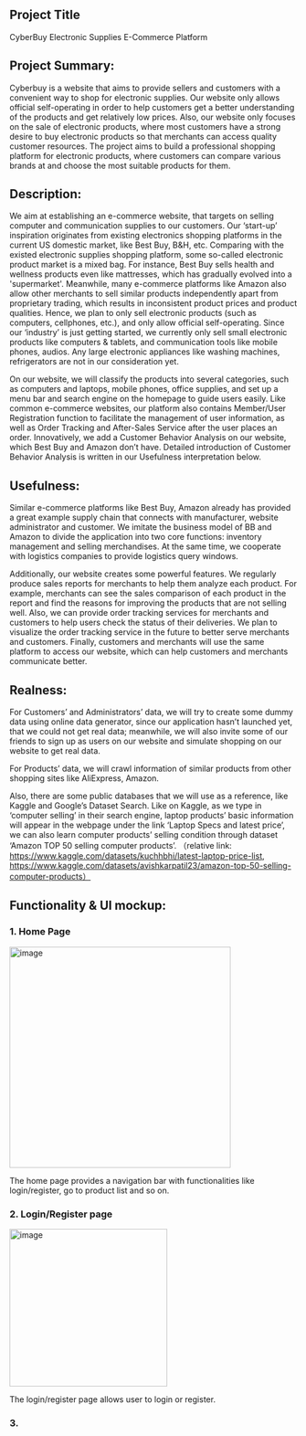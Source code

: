 ## Project Title
CyberBuy Electronic Supplies E-Commerce Platform


## Project Summary:
Cyberbuy is a website that aims to provide sellers and customers with a convenient way to shop for electronic supplies. Our website only allows official self-operating in order to help customers get a better understanding of the products and get relatively low prices. Also, our website only focuses on the sale of electronic products, where most customers have a strong desire to buy electronic products so that merchants can access quality customer resources. The project aims to build a professional shopping platform for electronic products, where customers can compare various brands at and choose the most suitable products for them.


## Description:
We aim at establishing an e-commerce website, that targets on selling computer and communication supplies to our customers. Our ‘start-up’ inspiration originates from existing electronics shopping platforms in the current US domestic market, like Best Buy, B&H, etc. Comparing with the existed electronic supplies shopping platform, some so-called electronic product market is a mixed bag. For instance, Best Buy sells health and wellness products even like mattresses, which has gradually evolved into a 'supermarket'. Meanwhile, many e-commerce platforms like Amazon also allow other merchants to sell similar products independently apart from proprietary trading, which results in inconsistent product prices and product qualities. Hence, we plan to only sell electronic products (such as computers, cellphones, etc.), and only allow official self-operating. Since our ‘industry’ is just getting started, we currently only sell small electronic products like computers & tablets, and communication tools like mobile phones, audios. Any large electronic appliances like washing machines, refrigerators are not in our consideration yet.

On our website, we will classify the products into several categories, such as computers and laptops, mobile phones, office supplies, and set up a menu bar and search engine on the homepage to guide users easily. Like common e-commerce websites, our platform also contains Member/User Registration function to facilitate the management of user information, as well as Order Tracking and After-Sales Service after the user places an order. Innovatively, we add a Customer Behavior Analysis on our website, which Best Buy and Amazon don’t have. Detailed introduction of Customer Behavior Analysis is written in our Usefulness interpretation below.


## Usefulness:
Similar e-commerce platforms like Best Buy, Amazon already has provided a great example supply chain that connects with manufacturer, website administrator and customer. We imitate the business model of BB and Amazon to divide the application into two core functions: inventory management and selling merchandises. At the same time, we cooperate with logistics companies to provide logistics query windows.

Additionally, our website creates some powerful features. We regularly produce sales reports for merchants to help them analyze each product. For example, merchants can see the sales comparison of each product in the report and find the reasons for improving the products that are not selling well. Also, we can provide order tracking services for merchants and customers to help users check the status of their deliveries. We plan to visualize the order tracking service in the future to better serve merchants and customers. Finally, customers and merchants will use the same platform to access our website, which can help customers and merchants communicate better.


## Realness:
For Customers’ and Administrators’ data, we will try to create some dummy data using online data generator, since our application hasn’t launched yet, that we could not get real data; meanwhile, we will also invite some of our friends to sign up as users on our website and simulate shopping on our website to get real data.

For Products’ data, we will crawl information of similar products from other shopping sites like AliExpress, Amazon.

Also, there are some public databases that we will use as a reference, like Kaggle and Google’s Dataset Search. Like on Kaggle, as we type in ‘computer selling’ in their search engine, laptop products’ basic information will appear in the webpage under the link ‘Laptop Specs and latest price’, we can also learn computer products’ selling condition through dataset ‘Amazon TOP 50 selling computer products’.
（relative link: https://www.kaggle.com/datasets/kuchhbhi/latest-laptop-price-list, https://www.kaggle.com/datasets/avishkarpatil23/amazon-top-50-selling-computer-products）


## Functionality & UI mockup:
### 1. Home Page
[<img width="387" alt="image" src="https://user-images.githubusercontent.com/112656252/192124452-417ec471-80d0-4d7a-b8fc-3b7949e28b9c.png">](https://tva1.sinaimg.cn/large/e6c9d24egy1h6ilky50vej20li0fggmd.jpg)

The home page provides a navigation bar with functionalities like login/register, go to product list and so on. 

### 2. Login/Register page
<img width="276" alt="image" src="https://user-images.githubusercontent.com/112656252/192125371-8970394f-8778-40b4-a677-6ae59617db8c.png">

The login/register page allows user to login or register.

### 3.







